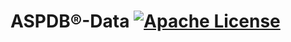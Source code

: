 # ASPDB®-Data [![Apache License](https://img.shields.io/badge/license-Apache-blue.svg)](https://github.com/ASPDB/ASPDB-Data/blob/master/LICENSE)
